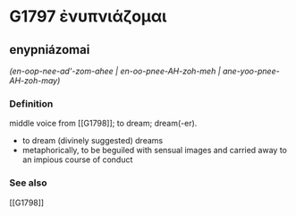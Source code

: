 # G1797 ἐνυπνιάζομαι

## enypniázomai

_(en-oop-nee-ad'-zom-ahee | en-oo-pnee-AH-zoh-meh | ane-yoo-pnee-AH-zoh-may)_

### Definition

middle voice from [[G1798]]; to dream; dream(-er).

- to dream (divinely suggested) dreams
- metaphorically, to be beguiled with sensual images and carried away to an impious course of conduct

### See also

[[G1798]]

